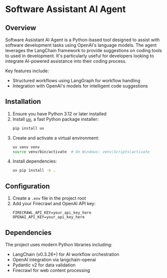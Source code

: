 # Software Assistant AI Agent

## Overview

Software Assistant AI Agent is a Python-based tool designed to assist with software development tasks using OpenAI's language models. The agent leverages the LangChain framework to provide suggestions on coding tools to used in development. It's particularly useful for developers looking to integrate AI-powered assistance into their coding process.

Key features include:
- Structured workflows using LangGraph for workflow handling
- Integration with OpenAI's models for intelligent code suggestions

## Installation

1. Ensure you have Python 3.12 or later installed
2. Install [uv](https://github.com/astral-sh/uv), a fast Python package installer:
   ```bash
   pip install uv
   ```
3. Create and activate a virtual environment:
   ```bash
   uv venv venv
   source venv/bin/activate  # On Windows: venv\Scripts\activate
   ```
4. Install dependencies:
   ```bash
   uv pip install -e .
   ```

## Configuration

1. Create a `.env` file in the project root
2. Add your Firecrawl and OpenAI API key:
   ```
   FIRECRAWL_API_KEY=your_api_key_here
   OPENAI_API_KEY=your_api_key_here
   ```

## Dependencies

The project uses modern Python libraries including:
- LangChain (v0.3.26+) for AI workflow orchestration
- OpenAI integration via langchain-openai
- Pydantic v2 for data validation
- Firecrawl for web content processing
